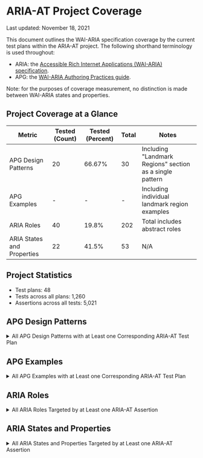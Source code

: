 # ARIA-AT Project Coverage

Last updated: November 18, 2021

This document outlines the WAI-ARIA specification coverage by the current test plans within the ARIA-AT project. The following shorthand terminology is used throughout:

* ARIA: the [Accessible Rich Internet Applications (WAI-ARIA) specification](https://w3c.github.io/aria/).
* APG: the [WAI-ARIA Authoring Practices guide](https://w3c.github.io/aria-practices/).

Note: for the purposes of coverage measurement, no distinction is made between WAI-ARIA states and properties.

## Project Coverage at a Glance

|Metric|Tested (Count)|Tested (Percent)|Total|Notes|
|---|---|---|---|---|
|APG Design Patterns|20|66.67%|30|Including "Landmark Regions" section as a single pattern|
|APG Examples|-|-|-|Including individual landmark region examples|
|ARIA Roles|40|19.8%|202|Total includes abstract roles|
|ARIA States and Properties|22|41.5%|53|N/A|

## Project Statistics

* Test plans: 48
* Tests across all plans: 1,260
* Assertions across all tests: 5,021

## APG Design Patterns

<details>
<summary>All APG Design Patterns with at Least one Corresponding ARIA-AT Test Plan</summary>

* Accordion
* Alert
* Breadcrumb
* Button
* Checkbox
* Combobox
* Dialog
* Disclosure
* Grid
* Landmark Regions
* Link
* Listbox
* Menu/Menu bar
* Menu Button
* Radio Group
* Slider
* Slider (Multi-Thumb)
* Spinbutton
* Switch
* Tabs

</details>

## APG Examples

<details>
<summary>All APG Examples with at Least one Corresponding ARIA-AT Test Plan</summary>

* TODO

</details>

## ARIA Roles

<details>
<summary>All ARIA Roles Targeted by at Least one ARIA-AT Assertion</summary>

* [alert](https://w3c.github.io/aria/#alert)
* [banner](https://w3c.github.io/aria/#banner)
* [button](https://w3c.github.io/aria/#button)
* [cell](https://w3c.github.io/aria/#cell)
* [checkbox](https://w3c.github.io/aria/#checkbox)
* [columnheader](https://w3c.github.io/aria/#columnheader)
* [combobox](https://w3c.github.io/aria/#combobox)
* [complementary](https://w3c.github.io/aria/#complementary)
* [contentinfo](https://w3c.github.io/aria/#contentinfo)
* [dialog](https://w3c.github.io/aria/#dialog)
* [form](https://w3c.github.io/aria/#form)
* [grid](https://w3c.github.io/aria/#grid)
* [gridcell](https://w3c.github.io/aria/#gridcell)
* [group](https://w3c.github.io/aria/#group)
* [heading](https://w3c.github.io/aria/#heading)
* [link](https://w3c.github.io/aria/#link)
* [listbox](https://w3c.github.io/aria/#listbox)
* [main](https://w3c.github.io/aria/#main)
* [menu](https://w3c.github.io/aria/#menu)
* [menubar](https://w3c.github.io/aria/#menubar)
* [menuitem](https://w3c.github.io/aria/#menuitem)
* [menuitemcheckbox](https://w3c.github.io/aria/#menuitemcheckbox)
* [menuitemradio](https://w3c.github.io/aria/#menuitemradio)
* [meter](https://w3c.github.io/aria/#meter)
* [navigation](https://w3c.github.io/aria/#navigation)
* [none](https://w3c.github.io/aria/#none)
* [option](https://w3c.github.io/aria/#option)
* [radio](https://w3c.github.io/aria/#radio)
* [radiogroup](https://w3c.github.io/aria/#radiogroup)
* [region](https://w3c.github.io/aria/#region)
* [row](https://w3c.github.io/aria/#row)
* [rowgroup](https://w3c.github.io/aria/#rowgroup)
* [search](https://w3c.github.io/aria/#search)
* [slider](https://w3c.github.io/aria/#slider)
* [spinbutton](https://w3c.github.io/aria/#spinbutton)
* [switch](https://w3c.github.io/aria/#switch)
* [tab](https://w3c.github.io/aria/#tab)
* [table](https://w3c.github.io/aria-practices/#table)
* [tablist](https://w3c.github.io/aria/#tablist)
* [tabpanel](https://w3c.github.io/aria/#tabpanel)

</details>

## ARIA States and Properties

<details>
<summary>All ARIA States and Properties Targeted by at Least one ARIA-AT Assertion</summary>

* [aria-activedescendant](https://w3c.github.io/aria/#aria-activedescendant)
* [aria-atomic](https://w3c.github.io/aria/#aria-atomic)
* [aria-autocomplete](https://w3c.github.io/aria/#aria-autocomplete)
* [aria-checked](https://w3c.github.io/aria/#aria-checked)
* [aria-controls](https://w3c.github.io/aria/#aria-controls)
* [aria-current](https://w3c.github.io/aria/#aria-current)
* [aria-describedby](https://w3c.github.io/aria/#aria-describedby)
* [aria-disabled](https://w3c.github.io/aria/#aria-disabled)
* [aria-expanded](https://w3c.github.io/aria/#aria-expanded)
* [aria-haspopup](https://w3c.github.io/aria/#aria-haspopup)
* [aria-hidden](https://w3c.github.io/aria/#aria-hidden)
* [aria-label](https://w3c.github.io/aria/#aria-label)
* [aria-labelledby](https://w3c.github.io/aria/#aria-labelledby)
* [aria-live](https://w3c.github.io/aria/#aria-live))
* [aria-modal](https://w3c.github.io/aria/#aria-modal)
* [aria-orientation](https://w3c.github.io/aria/#aria-orientation)
* [aria-pressed](https://w3c.github.io/aria/#aria-pressed)
* [aria-selected](https://w3c.github.io/aria/#aria-selected)
* [aria-valuemax](https://w3c.github.io/aria/#aria-valuemax)
* [aria-valuemin](https://w3c.github.io/aria/#aria-valuemin)
* [aria-valuenow](https://w3c.github.io/aria/#aria-valuenow)
* [aria-valuetext](https://w3c.github.io/aria/#aria-valuetext)

</details>